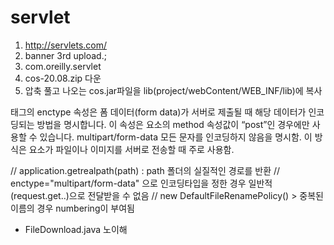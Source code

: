# servlet

1. http://servlets.com/
2. banner 3rd upload.;
3. com.oreilly.servlet
4. cos-20.08.zip 다운
5. 압축 풀고 나오는 cos.jar파일을 lib(project/webContent/WEB_INF/lib)에 복사


<form> 태그의 enctype 속성은 폼 데이터(form data)가 서버로 제출될 때 해당 데이터가 인코딩되는 방법을 명시합니다.
이 속성은 <form> 요소의 method 속성값이 “post”인 경우에만 사용할 수 있습니다.
multipart/form-data
	모든 문자를 인코딩하지 않음을 명시함.
	이 방식은 <form> 요소가 파일이나 이미지를 서버로 전송할 때 주로 사용함.	
        
// application.getrealpath(path) : path 폴더의 실질적인 경로를 반환
// enctype="multipart/form-data" 으로 인코딩타입을 정한 경우 일반적(request.get..)으로 전달받을 수 없음
// new DefaultFileRenamePolicy() > 중복된 이름의 경우 numbering이 부여됨

- FileDownload.java 노이해
